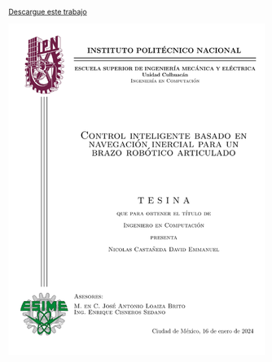 [Descargue este trabajo](https://github.com/DavidENicolasC/tesinaLaTeX/raw/master/tesina.pdf)

<a href="tesina.pdf" download>
  <img src="recursos/portada.png" alt="Portada" />
</a>

